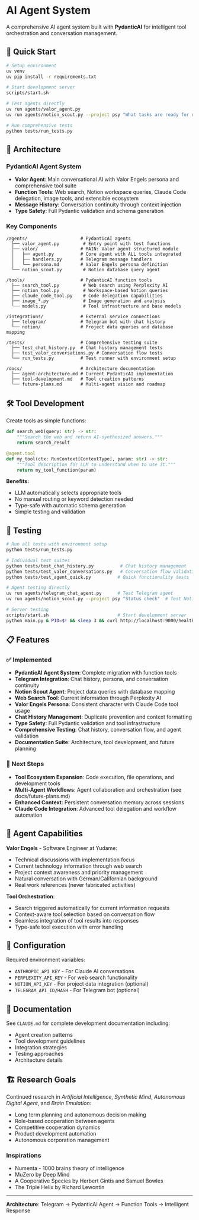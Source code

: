 # AI Agent System

A comprehensive AI agent system built with **PydanticAI** for intelligent tool orchestration and conversation management.

## 🚀 Quick Start

```bash
# Setup environment
uv venv
uv pip install -r requirements.txt

# Start development server
scripts/start.sh

# Test agents directly
uv run agents/valor_agent.py
uv run agents/notion_scout.py --project psy "What tasks are ready for dev?"

# Run comprehensive tests
python tests/run_tests.py
```

## 🤖 Architecture

### PydanticAI Agent System
- **Valor Agent**: Main conversational AI with Valor Engels persona and comprehensive tool suite
- **Function Tools**: Web search, Notion workspace queries, Claude Code delegation, image tools, and extensible ecosystem
- **Message History**: Conversation continuity through context injection
- **Type Safety**: Full Pydantic validation and schema generation

### Key Components

```
/agents/                    # PydanticAI agents
  ├── valor_agent.py         # Entry point with test functions
  ├── valor/                # MAIN: Valor agent structured module
  │   ├── agent.py          # Core agent with ALL tools integrated
  │   ├── handlers.py       # Telegram message handlers
  │   └── persona.md        # Valor Engels persona definition
  └── notion_scout.py        # Notion database query agent

/tools/                     # PydanticAI function tools
  ├── search_tool.py         # Web search using Perplexity AI
  ├── notion_tool.py         # Workspace-based Notion queries
  ├── claude_code_tool.py    # Code delegation capabilities
  ├── image_*.py             # Image generation and analysis
  └── models.py              # Tool infrastructure and base models

/integrations/              # External service connections
  ├── telegram/             # Telegram bot with chat history
  └── notion/               # Project data queries and database mapping

/tests/                     # Comprehensive testing suite
  ├── test_chat_history.py  # Chat history management tests
  ├── test_valor_conversations.py # Conversation flow tests
  └── run_tests.py          # Test runner with environment setup

/docs/                      # Architecture documentation
  ├── agent-architecture.md # Current PydanticAI implementation
  ├── tool-development.md   # Tool creation patterns
  └── future-plans.md       # Multi-agent vision and roadmap
```

## 🛠️ Tool Development

Create tools as simple functions:

```python
def search_web(query: str) -> str:
    """Search the web and return AI-synthesized answers."""
    return search_result

@agent.tool
def my_tool(ctx: RunContext[ContextType], param: str) -> str:
    """Tool description for LLM to understand when to use it."""
    return my_tool_function(param)
```

**Benefits:**
- LLM automatically selects appropriate tools
- No manual routing or keyword detection needed
- Type-safe with automatic schema generation
- Simple testing and validation

## 🧪 Testing

```bash
# Run all tests with environment setup
python tests/run_tests.py

# Individual test suites
python tests/test_chat_history.py          # Chat history management
python tests/test_valor_conversations.py   # Conversation flow validation
python tests/test_agent_quick.py          # Quick functionality tests

# Agent testing directly
uv run agents/telegram_chat_agent.py      # Test Telegram agent
uv run agents/notion_scout.py --project psy "Status check"  # Test Notion queries

# Server testing
scripts/start.sh                          # Start development server
python main.py & PID=$! && sleep 3 && curl http://localhost:9000/health && kill $PID
```

## 📋 Features

### ✅ Implemented
- **PydanticAI Agent System**: Complete migration with function tools
- **Telegram Integration**: Chat history, persona, and conversation continuity
- **Notion Scout Agent**: Project data queries with database mapping
- **Web Search Tool**: Current information through Perplexity AI
- **Valor Engels Persona**: Consistent character with Claude Code tool usage
- **Chat History Management**: Duplicate prevention and context formatting
- **Type Safety**: Full Pydantic validation and tool infrastructure
- **Comprehensive Testing**: Chat history, conversation flow, and agent validation
- **Documentation Suite**: Architecture, tool development, and future planning

### 🔮 Next Steps
- **Tool Ecosystem Expansion**: Code execution, file operations, and development tools
- **Multi-Agent Workflows**: Agent collaboration and orchestration (see docs/future-plans.md)
- **Enhanced Context**: Persistent conversation memory across sessions
- **Claude Code Integration**: Advanced tool delegation and workflow automation

## 🎯 Agent Capabilities

**Valor Engels** - Software Engineer at Yudame:
- Technical discussions with implementation focus
- Current technology information through web search
- Project context awareness and priority management
- Natural conversation with German/Californian background
- Real work references (never fabricated activities)

**Tool Orchestration**:
- Search triggered automatically for current information requests
- Context-aware tool selection based on conversation flow
- Seamless integration of tool results into responses
- Type-safe tool execution with error handling

## 🔧 Configuration

Required environment variables:
- `ANTHROPIC_API_KEY` - For Claude AI conversations
- `PERPLEXITY_API_KEY` - For web search functionality
- `NOTION_API_KEY` - For project data integration (optional)
- `TELEGRAM_API_ID/HASH` - For Telegram bot (optional)

## 📖 Documentation

See `CLAUDE.md` for complete development documentation including:
- Agent creation patterns
- Tool development guidelines
- Integration strategies
- Testing approaches
- Architecture details

## 🏗️ Research Goals

Continued research in _Artificial Intelligence_, _Synthetic Mind_, _Autonomous Digital Agent_, and _Brain Emulation_:

- Long term planning and autonomous decision making
- Role-based cooperation between agents
- Competitive cooperation dynamics
- Product development automation
- Autonomous corporation management

### Inspirations
- Numenta - 1000 brains theory of intelligence
- MuZero by Deep Mind
- A Cooperative Species by Herbert Gintis and Samuel Bowles
- The Triple Helix by Richard Lewontin

---

**Architecture**: Telegram → PydanticAI Agent → Function Tools → Intelligent Response

